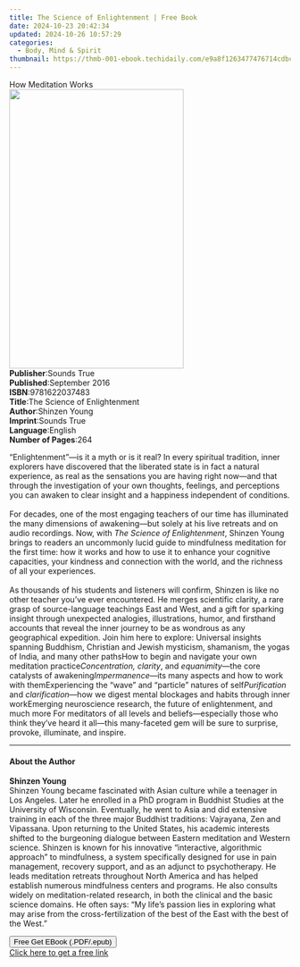 ```yaml
---
title: The Science of Enlightenment | Free Book
date: 2024-10-23 20:42:34
updated: 2024-10-26 10:57:29
categories:
  - Body, Mind & Spirit
thumbnail: https://thmb-001-ebook.techidaily.com/e9a8f1263477476714cdbc0a32ecf59bdcb8f09e8d4b37526e84a71492e0e37e.jpg
---
```

<main id="book-container">
  <div class="flex flex-col">
    <div class="book-brief flex-1 py-6 px-4 sm:p-6 md:py-10 md:px-8">
      <!-- brief-->
      <div class="book-brief-main">How Meditation Works</div>
    </div>
    <div
      class="book-meta-info flex-1 grid gap-4 col-start-1 col-end-3 row-start-1 sm:mb-6 sm:grid-cols-4 lg:gap-6 lg:col-start-2 lg:row-end-6 lg:row-span-6 lg:mb-0"
    >
      <div
        class="book-meta-info-left place-content-center mt-4 p-4 text-sm leading-6 col-start-2 col-span-2 dark:text-slate-400"
      >
        <img
          class="w-full h-500 object-cover rounded-lg sm:h-255 sm:col-span-2 lg:col-span-full"
          src="https://img-001-ebook.techidaily.com/c6aee680d798e7726e8d066b2dd1954f198088d95d86959321720a14e3c35f31.jpg"
          alt=""
          width="312"
          height="500"
        />
      </div>
      <div
        class="book-meta-info-right mt-2 col-start-1 row-start-2 col-span-3 self-center"
      >
        <!-- meta data  -->
        <div class="flex flex-col px-4 md:px-8">
          <div class="flex-1">
            <strong>Publisher</strong>:<span class="px-2">Sounds True</span>
          </div>
          <div class="flex-1">
            <strong>Published</strong>:<span class="px-2">September 2016</span>
          </div>
          <div class="flex-1">
            <strong>ISBN</strong>:<span class="px-2">9781622037483</span>
          </div>
          <div class="flex-1">
            <strong>Title</strong>:<span class="px-2"
              >The Science of Enlightenment</span
            >
          </div>
          <div class="flex-1">
            <strong>Author</strong>:<span class="px-2">Shinzen Young</span>
          </div>
          <div class="flex-1">
            <strong>Imprint</strong>:<span class="px-2">Sounds True</span>
          </div>
          <div class="flex-1">
            <strong>Language</strong>:<span class="px-2">English</span>
          </div>
          <div class="flex-1">
            <strong>Number of Pages</strong>:<span class="px-2">264</span>
          </div>
        </div>
      </div>
    </div>
    <div class="book-description flex-1 py-6 px-4 sm:p-6 md:py-10 md:px-8">
      <div class="book-description-main">
        <div accordion-content="" id="description">
          <p>
            “Enlightenment”—is it a myth or is it real? In every spiritual
            tradition, inner explorers have discovered that the liberated state
            is in fact a natural experience, as real as the sensations you are
            having right now—and that through the investigation of your own
            thoughts, feelings, and perceptions you can awaken to clear insight
            and a happiness independent of conditions.<br />&nbsp;<br />For
            decades, one of the most engaging teachers of our time has
            illuminated the many dimensions of awakening—but solely at his live
            retreats and on audio recordings. Now, with
            <i>The Science of Enlightenment</i>, Shinzen Young brings to readers
            an uncommonly lucid guide to mindfulness meditation for the first
            time: how it works and how to use it to enhance your cognitive
            capacities, your kindness and connection with the world, and the
            richness of all your experiences.<br />&nbsp;<br />As thousands of
            his students and listeners will confirm, Shinzen is like no other
            teacher you’ve ever encountered. He merges scientific clarity, a
            rare grasp of source-language teachings East and West, and a gift
            for sparking insight through unexpected analogies, illustrations,
            humor, and firsthand accounts that reveal the inner journey to be as
            wondrous as any geographical expedition. Join him here to
            explore:&nbsp;Universal insights spanning Buddhism, Christian and
            Jewish mysticism, shamanism, the yogas of India, and many other
            pathsHow to begin and navigate your own meditation practice<i
              >Concentration, clarity</i
            >, and<i> equanimity</i>—the core catalysts of
            awakening<i>Impermanence</i>—its many aspects and how to work with
            themExperiencing the “wave” and “particle” natures of self<i
              >Purification </i
            >and <i>clarification</i>—how we digest mental blockages and habits
            through inner workEmerging neuroscience research, the future of
            enlightenment, and much more&nbsp;For meditators of all levels and
            beliefs—especially those who think they’ve heard it all—this
            many-faceted gem will be sure to surprise, provoke, illuminate, and
            inspire.
          </p>
        </div>
        <div class="accordion-fader"></div>
      </div>
    </div>
    <div class="book-excerpts flex-1 py-6 px-4 sm:p-6 md:py-10 md:px-8">
      <!-- excerpts-->
      <div class="book-excerpts-main">
        <hr />
        <h4 class="placeholder placeholder-heading">
          <span>About the Author</span>
        </h4>
        <p></p>
        <p>
          <b>Shinzen Young</b><br />Shinzen Young became fascinated with Asian
          culture while a teenager in Los Angeles. Later he enrolled in a PhD
          program in Buddhist Studies at the University of Wisconsin.
          Eventually, he went to Asia and did extensive training in each of the
          three major Buddhist traditions: Vajrayana, Zen and Vipassana. Upon
          returning to the United States, his academic interests shifted to the
          burgeoning dialogue between Eastern meditation and Western science.
          Shinzen is known for his innovative “interactive, algorithmic
          approach” to mindfulness, a system specifically designed for use in
          pain management, recovery support, and as an adjunct to psychotherapy.
          He leads meditation retreats throughout North America and has helped
          establish numerous mindfulness centers and programs. He also consults
          widely on meditation-related research, in both the clinical and the
          basic science domains. He often says: “My life’s passion lies in
          exploring what may arise from the cross-fertilization of the best of
          the East with the best of the West.”
        </p>
        <p></p>
      </div>
    </div>
    <div
      class="book-about-author flex-1 py-6 px-4 sm:p-6 md:py-10 md:px-8"
    ></div>
    <div class="book-free-get flex-1 py-6 px-4 sm:p-6 md:py-10 md:px-8">
      <button
        id="btn-free-get"
        class="bg-blue-500 hover:bg-blue-700 text-white font-bold py-2 px-4 rounded"
      >
        Free Get EBook (.PDF/.epub)
      </button>
      <div id="countdown-display" class="px-2 text-lg mt-2"></div>
      <a
        id="free-link"
        class="hidden bg-blue-500 hover:bg-blue-700 text-white font-bold py-2 px-4 rounded"
        href="https://www.ebooks.com/en-us/book/210761523/the-science-of-enlightenment/shinzen-young/"
        target="_blank"
        >Click here to get a free link</a
      >
    </div>
    <script>
      let countdownTime = 0;
      let countdownInterval = null;
      document
        .getElementById('btn-free-get')
        .addEventListener('click', startCountdown);
      function startCountdown() {
        countdownTime = new Date().getTime() + 60000 * 3;
        countdownInterval = setInterval(updateCountdown, 1000);
        document.getElementById('btn-free-get').disabled = true;
        document
          .getElementById('btn-free-get')
          .classList.add('bg-gray-500', 'cursor-not-allowed');
      }
      function updateCountdown() {
        let currentTime = new Date().getTime();
        let timeLeft = countdownTime - currentTime;
        let secondsLeft = Math.floor(timeLeft / 1000);
        document.getElementById('countdown-display').innerHTML =
          `Remaining time: ${secondsLeft} seconds.`;
        if (secondsLeft <= 0) {
          clearInterval(countdownInterval);
          document.getElementById('btn-free-get').classList.add('hidden');
          document.getElementById('free-link').classList.remove('hidden');
          document.getElementById('countdown-display').innerHTML = '';
        }
      }
    </script>
  </div>
</main>

